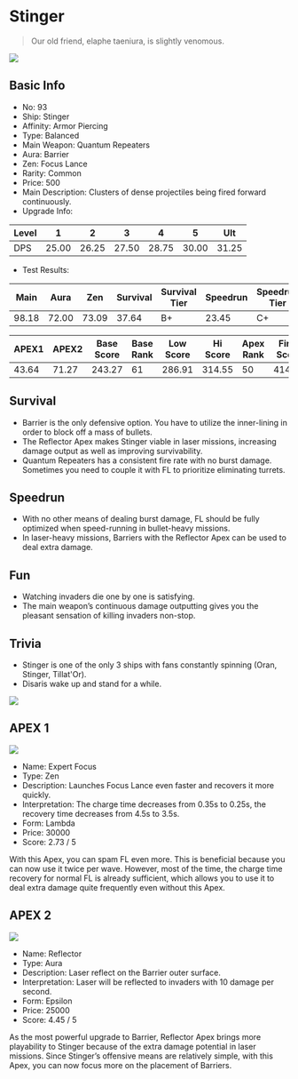 # Stinger

> Our old friend, elaphe taeniura, is slightly venomous.

<img src="/ships/ship_93.png" style={{zoom:1}}/>

## Basic Info

- No: 93
- Ship: Stinger
- Affinity: Armor Piercing
- Type: Balanced
- Main Weapon: Quantum Repeaters
- Aura: Barrier
- Zen: Focus Lance
- Rarity: Common
- Price: 500
- Main Description: Clusters of dense projectiles being fired forward continuously.
- Upgrade Info: 

| Level | 1 | 2 | 3 | 4 | 5 | Ult |
|--|--|--|--|--|--|--|
| DPS | 25.00 | 26.25 | 27.50 | 28.75 | 30.00 | 31.25 |

- Test Results: 

| Main | Aura | Zen | Survival | Survival Tier | Speedrun | Speedrun Tier | Fun | Fun Tier |
|--|--|--|--|--|--|--|--|--|
| 98.18 | 72.00 | 73.09 | 37.64 | B+ | 23.45 | C+ | 39.27 | A- |

| APEX1 | APEX2 | Base Score | Base Rank | Low Score | Hi Score | Apex Rank | Final Score | FinalRank |
|--|--|--|--|--|--|--|--|--|
| 43.64 | 71.27 | 243.27 | 61 | 286.91 | 314.55 | 50 | 414.91 | 51 |

## Survival

- Barrier is the only defensive option. You have to utilize the inner-lining in order to block off a mass of bullets.
- The Reflector Apex makes Stinger viable in laser missions, increasing damage output as well as improving survivability. 
- Quantum Repeaters has a consistent fire rate with no burst damage. Sometimes you need to couple it with FL to prioritize eliminating turrets. 

## Speedrun

- With no other means of dealing burst damage, FL should be fully optimized when speed-running in bullet-heavy missions.
- In laser-heavy missions, Barriers with the Reflector Apex can be used to deal extra damage.

## Fun

- Watching invaders die one by one is satisfying.
- The main weapon’s continuous damage outputting gives you the pleasant sensation of killing invaders non-stop.


## Trivia

- Stinger is one of the only 3 ships with fans constantly spinning (Oran, Stinger, Tillat'Or).
- Disaris wake up and stand for a while.

<img src="/terms/Disaris-Stinger.jpg" style={{zoom:1}}/>

## APEX 1

<img src="/ships/ship_93_apex_1.png" style={{zoom:1}}/>

- Name: Expert Focus
- Type: Zen
- Description: Launches Focus Lance even faster and recovers it more quickly.
- Interpretation: The charge time decreases from 0.35s to 0.25s, the recovery time decreases from 4.5s to 3.5s.
- Form: Lambda
- Price: 30000
- Score: 2.73 / 5

With this Apex, you can spam FL even more. This is beneficial because you can now use it twice per wave. However, most of the time, the charge time recovery for normal FL is already sufficient, which allows you to use it to deal extra damage quite frequently even without this Apex.

## APEX 2

<img src="/ships/ship_93_apex_2.png" style={{zoom:1}}/>

- Name: Reflector
- Type: Aura
- Description: Laser reflect on the Barrier outer surface.
- Interpretation: Laser will be reflected to invaders with 10 damage per second.
- Form: Epsilon
- Price: 25000
- Score: 4.45 / 5

As the most powerful upgrade to Barrier, Reflector Apex brings more playability to Stinger because of the extra damage potential in laser missions. Since Stinger’s offensive means are relatively simple, with this Apex, you can now focus more on the placement of Barriers.
